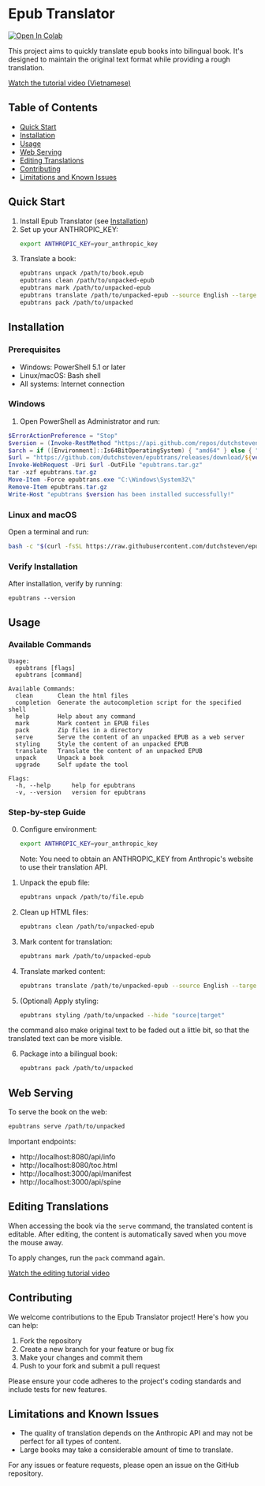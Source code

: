# Epub Translator

[![Open In Colab](https://colab.research.google.com/assets/colab-badge.svg)](https://colab.research.google.com/github/dutchsteven/epubtrans/blob/main/scripts/epub-translator-colab.ipynb)

This project aims to quickly translate epub books into bilingual book. It's designed to maintain the original text format while providing a rough translation.

[Watch the tutorial video (Vietnamese)](https://youtu.be/9MspqDLPaxQ)

## Table of Contents
- [Quick Start](#quick-start)
- [Installation](#installation)
- [Usage](#usage)
- [Web Serving](#web-serving)
- [Editing Translations](#editing-translations)
- [Contributing](#contributing)
- [Limitations and Known Issues](#limitations-and-known-issues)

## Quick Start

1. Install Epub Translator (see [Installation](#installation))
2. Set up your ANTHROPIC_KEY:
   ```bash
   export ANTHROPIC_KEY=your_anthropic_key
   ```
3. Translate a book:
   ```bash
   epubtrans unpack /path/to/book.epub
   epubtrans clean /path/to/unpacked-epub
   epubtrans mark /path/to/unpacked-epub
   epubtrans translate /path/to/unpacked-epub --source English --target Vietnamese
   epubtrans pack /path/to/unpacked
   ```

## Installation

### Prerequisites
- Windows: PowerShell 5.1 or later
- Linux/macOS: Bash shell
- All systems: Internet connection

### Windows

1. Open PowerShell as Administrator and run:

```powershell
$ErrorActionPreference = "Stop"
$version = (Invoke-RestMethod "https://api.github.com/repos/dutchsteven/epubtrans/releases/latest").tag_name
$arch = if ([Environment]::Is64BitOperatingSystem) { "amd64" } else { "386" }
$url = "https://github.com/dutchsteven/epubtrans/releases/download/${version}/epubtrans_${version.Substring(1)}_windows_${arch}.tar.gz"
Invoke-WebRequest -Uri $url -OutFile "epubtrans.tar.gz"
tar -xzf epubtrans.tar.gz
Move-Item -Force epubtrans.exe "C:\Windows\System32\"
Remove-Item epubtrans.tar.gz
Write-Host "epubtrans $version has been installed successfully!"
```

### Linux and macOS

Open a terminal and run:

```bash
bash -c "$(curl -fsSL https://raw.githubusercontent.com/dutchsteven/epubtrans/main/scripts/install_unix.sh)"
```

### Verify Installation

After installation, verify by running:

```
epubtrans --version
```

## Usage

### Available Commands

```
Usage:
  epubtrans [flags]
  epubtrans [command]

Available Commands:
  clean       Clean the html files
  completion  Generate the autocompletion script for the specified shell
  help        Help about any command
  mark        Mark content in EPUB files
  pack        Zip files in a directory
  serve       Serve the content of an unpacked EPUB as a web server
  styling     Style the content of an unpacked EPUB
  translate   Translate the content of an unpacked EPUB
  unpack      Unpack a book
  upgrade     Self update the tool

Flags:
  -h, --help      help for epubtrans
  -v, --version   version for epubtrans
```

### Step-by-step Guide

0. Configure environment:
   ```bash
   export ANTHROPIC_KEY=your_anthropic_key
   ```
   Note: You need to obtain an ANTHROPIC_KEY from Anthropic's website to use their translation API.

1. Unpack the epub file:
   ```bash
   epubtrans unpack /path/to/file.epub
   ```

2. Clean up HTML files:
   ```bash
   epubtrans clean /path/to/unpacked-epub
   ```

3. Mark content for translation:
   ```bash
   epubtrans mark /path/to/unpacked-epub
   ```

4. Translate marked content:
   ```bash
   epubtrans translate /path/to/unpacked-epub --source English --target Vietnamese
   ```

5. (Optional) Apply styling:
   ```bash
   epubtrans styling /path/to/unpacked --hide "source|target"
   ```

the command also make original text to be faded out a little bit, so that the translated text can be more visible.

6. Package into a bilingual book:
   ```bash
   epubtrans pack /path/to/unpacked
   ```

## Web Serving

To serve the book on the web:

```bash
epubtrans serve /path/to/unpacked
```

Important endpoints:
- http://localhost:8080/api/info
- http://localhost:8080/toc.html
- http://localhost:3000/api/manifest
- http://localhost:3000/api/spine

## Editing Translations

When accessing the book via the `serve` command, the translated content is editable. After editing, the content is automatically saved when you move the mouse away.

To apply changes, run the `pack` command again.

[Watch the editing tutorial video](https://youtu.be/XKIj-gyHgmI)

## Contributing

We welcome contributions to the Epub Translator project! Here's how you can help:

1. Fork the repository
2. Create a new branch for your feature or bug fix
3. Make your changes and commit them
4. Push to your fork and submit a pull request

Please ensure your code adheres to the project's coding standards and include tests for new features.

## Limitations and Known Issues

- The quality of translation depends on the Anthropic API and may not be perfect for all types of content.
- Large books may take a considerable amount of time to translate.

For any issues or feature requests, please open an issue on the GitHub repository.

